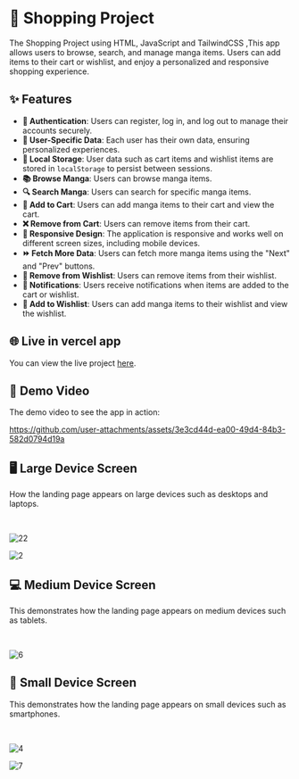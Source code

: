 # 🛒 Shopping Project

The Shopping Project using HTML, JavaScript and TailwindCSS ,This app allows users to browse, search, and manage manga items. Users can add items to their cart or wishlist, and enjoy a personalized and responsive shopping experience.

## ✨ Features
- **🔐 Authentication**: Users can register, log in, and log out to manage their accounts securely.
- **👤 User-Specific Data**: Each user has their own data, ensuring personalized experiences.
- **💾 Local Storage**: User data such as cart items and wishlist items are stored in `localStorage` to persist between sessions.
- **📚 Browse Manga**: Users can browse manga items.
- **🔍 Search Manga**: Users can search for specific manga items.
- **🛒 Add to Cart**: Users can add manga items to their cart and view the cart.
- **❌ Remove from Cart**: Users can remove items from their cart.
- **📱 Responsive Design**: The application is responsive and works well on different screen sizes, including mobile devices.
- **⏩ Fetch More Data**: Users can fetch more manga items using the "Next" and "Prev" buttons.
- **🚫 Remove from Wishlist**: Users can remove items from their wishlist.
- **🔔 Notifications**: Users receive notifications when items are added to the cart or wishlist.
- **💖 Add to Wishlist**: Users can add manga items to their wishlist and view the wishlist.

## 🌐 Live in vercel app

<p>
  You can view the live project <a href="https://shopping-cart-osos.vercel.app/">here</a>.
</p>

## 🎥 Demo Video

<p>
  The demo video to see the app in action:
</p>



https://github.com/user-attachments/assets/3e3cd44d-ea00-49d4-84b3-582d0794d19a




<h2>🖥️ Large Device Screen</h2>
<p>
  How the landing page appears on large devices such as
  desktops and laptops.
</p>
<br/>

![22](https://github.com/user-attachments/assets/b9ef76e8-b4eb-4cf2-98cf-73cae5a8be33)

![2](https://github.com/user-attachments/assets/2049075b-8a2a-4a1d-9a3b-569ecb8d268f)


<h2>💻 Medium Device Screen</h2>
<p>
  This demonstrates how the landing page appears on medium devices such as
  tablets.
</p>
<br/>

![6](https://github.com/user-attachments/assets/28ebd27d-46d8-46ad-b2d6-f9a50571f0c9)


<h2>📱 Small Device Screen</h2>
  <p>
  This demonstrates how the landing page appears on small devices such as
  smartphones.
</p>
<br/>

![4](https://github.com/user-attachments/assets/6e32de47-039c-40f9-85d8-e3b3157b253c)

![7](https://github.com/user-attachments/assets/04b89d01-6a76-4d5d-b6fa-f0116aed152e)